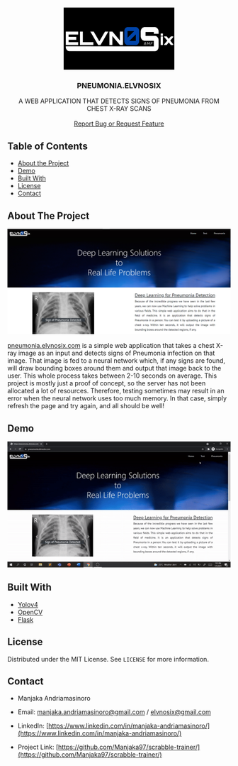 <br />
<p align="center">
  <a href="https://github.com/Manjaka97?tab=repositories">
    <img src="images/logo.png" alt="Logo" width="250" height="140">
  </a>

  <h3 align="center">PNEUMONIA.ELVNOSIX</h3>

  <p align="center">
    A WEB APPLICATION THAT DETECTS SIGNS OF PNEUMONIA FROM CHEST X-RAY SCANS
    <br />
    <br />
    <a href="https://github.com/Manjaka97/pneumonia.elvnosix/issues">Report Bug or Request Feature</a>
  </p>
</p>



## Table of Contents

* [About the Project](#about-the-project)
* [Demo](#demo)
* [Built With](#built-with)
* [License](#license)
* [Contact](#contact)




<!-- ABOUT THE PROJECT -->
## About The Project

![product-screenshot]

[pneumonia.elvnosix.com](https://pneumonia.elvnosix.com) is a simple web application that takes a chest X-ray image as an input and detects signs of Pneumonia infection on that image. That image is fed to a neural network which, if any signs are found, will draw bounding boxes around them and output that image back to the user. This whole process takes between 2-10 seconds on average. This project is mostly just a proof of concept, so the server has not been allocated a lot of resources. Therefore, testing sometimes may result in an error when the neural network uses too much memory. In that case, simply refresh the page and try again, and all should be well!

<!-- DEMO -->
## Demo

![demo]

<!-- built-with -->
## Built With

* [Yolov4](https://github.com/AlexeyAB/darknet)
* [OpenCV](https://opencv.org/)
* [Flask](https://flask.palletsprojects.com/en/2.0.x/)

<!-- LICENSE -->
## License

Distributed under the MIT License. See `LICENSE` for more information.


<!-- CONTACT -->
## Contact

* Manjaka Andriamasinoro 
* Email: manjaka.andriamasinoro@gmail.com / elvnosix@gmail.com
* LinkedIn: [https://www.linkedin.com/in/manjaka-andriamasinoro/](https://www.linkedin.com/in/manjaka-andriamasinoro/)

* Project Link: [https://github.com/Manjaka97/scrabble-trainer/](https://github.com/Manjaka97/scrabble-trainer/)


<!-- MARKDOWN LINKS & IMAGES -->
[license-url]: https://github.com/Manjaka97/scrabble-trainer/blob/master/LICENSE
[linkedin-url]: https://www.linkedin.com/in/manjaka-andriamasinoro/
[product-screenshot]: images/screenshot.png
[demo]: images/demo.gif
